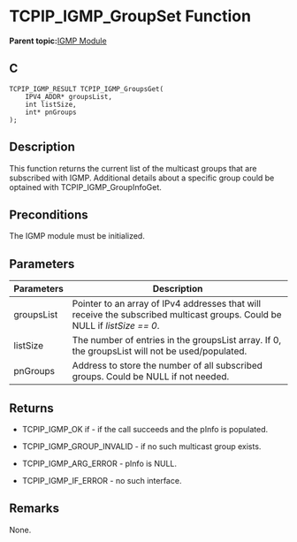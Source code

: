 # TCPIP\_IGMP\_GroupSet Function

**Parent topic:**[IGMP Module](GUID-DCB13BC6-B7A2-45CA-89E7-9474EAF05EFB.md)

## C

```
TCPIP_IGMP_RESULT TCPIP_IGMP_GroupsGet(
    IPV4_ADDR* groupsList, 
    int listSize, 
    int* pnGroups
);
```

## Description

This function returns the current list of the multicast groups that are subscribed with IGMP. Additional details about a specific group could be optained with TCPIP\_IGMP\_GroupInfoGet.

## Preconditions

The IGMP module must be initialized.

## Parameters

|Parameters|Description|
|----------|-----------|
|groupsList|Pointer to an array of IPv4 addresses that will receive the subscribed multicast groups. Could be NULL if *listSize == 0*.|
|listSize|The number of entries in the groupsList array. If 0, the groupsList will not be used/populated.|
|pnGroups|Address to store the number of all subscribed groups. Could be NULL if not needed.|

## Returns

-   TCPIP\_IGMP\_OK if - if the call succeeds and the pInfo is populated.

-   TCPIP\_IGMP\_GROUP\_INVALID - if no such multicast group exists.

-   TCPIP\_IGMP\_ARG\_ERROR - pInfo is NULL.

-   TCPIP\_IGMP\_IF\_ERROR - no such interface.


## Remarks

None.

